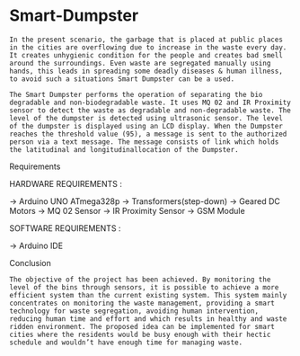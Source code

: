 # Smart-Dumpster

    In the present scenario, the garbage that is placed at public places in the cities are overflowing due to increase in the waste every day. It creates unhygienic condition for the people and creates bad smell around the surroundings. Even waste are segregated manually using hands, this leads in spreading some deadly diseases & human illness, to avoid such a situations Smart Dumpster can be a used.

    The Smart Dumpster performs the operation of separating the bio degradable and non-biodegradable waste. It uses MQ 02 and IR Proximity sensor to detect the waste as degradable and non-degradable waste. The level of the dumpster is detected using ultrasonic sensor. The level of the dumpster is displayed using an LCD display. When the Dumpster reaches the threshold value (95), a message is sent to the authorized person via a text message. The message consists of link which holds the latitudinal and longitudinallocation of the Dumpster.

Requirements

HARDWARE REQUIREMENTS :

-> Arduino UNO ATmega328p
-> Transformers(step-down)
-> Geared DC Motors
-> MQ 02 Sensor
-> IR Proximity Sensor
-> GSM Module

SOFTWARE REQUIREMENTS :

->	Arduino IDE

Conclusion

    The objective of the project has been achieved. By monitoring the level of the bins through sensors, it is possible to achieve a more efficient system than the current existing system. This system mainly concentrates on monitoring the waste management, providing a smart technology for waste segregation, avoiding human intervention, reducing human time and effort and which results in healthy and waste ridden environment. The proposed idea can be implemented for smart cities where the residents would be busy enough with their hectic schedule and wouldn’t have enough time for managing waste.

